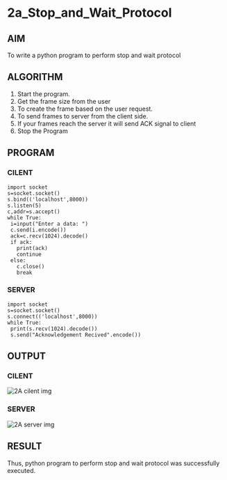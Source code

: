 # 2a_Stop_and_Wait_Protocol
## AIM 
To write a python program to perform stop and wait protocol
## ALGORITHM
1. Start the program.
2. Get the frame size from the user
3. To create the frame based on the user request.
4. To send frames to server from the client side.
5. If your frames reach the server it will send ACK signal to client
6. Stop the Program
## PROGRAM
### CILENT
```
import socket
s=socket.socket()
s.bind(('localhost',8000))
s.listen(5)
c,addr=s.accept()
while True:
 i=input("Enter a data: ")
 c.send(i.encode())
 ack=c.recv(1024).decode()
 if ack:
   print(ack)
   continue
 else:
   c.close()
   break
```
### SERVER
```
import socket
s=socket.socket()
s.connect(('localhost',8000))
while True:
 print(s.recv(1024).decode())
 s.send("Acknowledgement Recived".encode())
```
## OUTPUT
### CILENT
![2A cilent img](https://github.com/Alfredsec/2a_Stop_and_Wait_Protocol/assets/120621608/015f4a4d-b933-47cd-8905-007e22b9829f)

### SERVER
![2A server img](https://github.com/Alfredsec/2a_Stop_and_Wait_Protocol/assets/120621608/cfaf2e6f-903d-46b2-a281-fa3090c3883a)

## RESULT
Thus, python program to perform stop and wait protocol was successfully executed.
